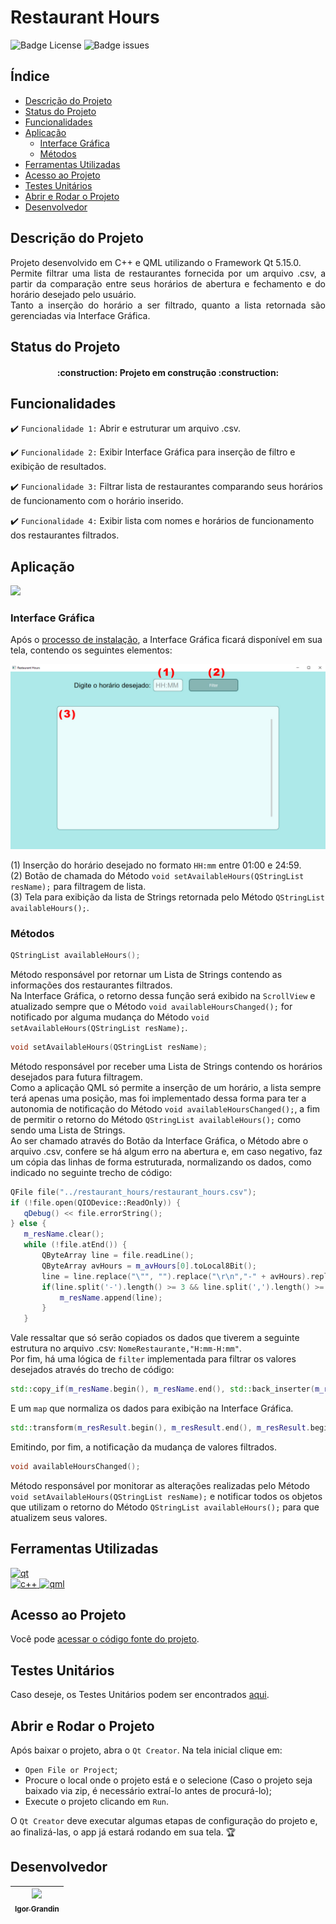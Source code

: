 # Restaurant Hours

![Badge License](https://img.shields.io/github/license/IgorGrandin/restaurant_hours)
![Badge issues](https://img.shields.io/github/issues/IgorGrandin/restaurant_hours)

## Índice 

  - [Descrição do Projeto](#descrição-do-projeto)
  - [Status do Projeto](#status-do-projeto)
  - [Funcionalidades](#funcionalidades)
  - [Aplicação](#aplicação)
    - [Interface Gráfica](#interface-gráfica)
    - [Métodos](#métodos)
  - [Ferramentas Utilizadas](#ferramentas-utilizadas)
  - [Acesso ao Projeto](#acesso-ao-projeto)
  - [Testes Unitários](#testes-unitários)
  - [Abrir e Rodar o Projeto](#abrir-e-rodar-o-projeto)
  - [Desenvolvedor](#desenvolvedor)

## Descrição do Projeto
<p align="justify">
 Projeto desenvolvido em C++ e QML utilizando o Framework Qt 5.15.0.<br>
 Permite filtrar uma lista de restaurantes fornecida por um arquivo .csv, a partir da comparação entre seus horários de abertura e fechamento e do horário desejado pelo usuário.<br>
 Tanto a inserção do horário a ser filtrado, quanto a lista retornada são gerenciadas via Interface Gráfica.
</p>

## Status do Projeto
<h4 align="center"> 
    :construction:  Projeto em construção  :construction:
</h4>

## Funcionalidades
:heavy_check_mark: `Funcionalidade 1:` Abrir e estruturar um arquivo .csv.

:heavy_check_mark: `Funcionalidade 2:` Exibir Interface Gráfica para inserção de filtro e exibição de resultados.

:heavy_check_mark: `Funcionalidade 3:` Filtrar lista de restaurantes comparando seus horários de funcionamento com o horário inserido.

:heavy_check_mark: `Funcionalidade 4:` Exibir lista com nomes e horários de funcionamento dos restaurantes filtrados.

## Aplicação
![](https://github.com/IgorGrandin/restaurant_hours/blob/master/imgs/restaurant_hours.gif)

### Interface Gráfica
Após o [processo de instalação](#abrir-e-rodar-o-projeto), a Interface Gráfica ficará disponível em sua tela, contendo os seguintes elementos:

![](https://github.com/IgorGrandin/restaurant_hours/blob/master/imgs/Tela_Inicial.jpg)<br>

(1) Inserção do horário desejado no formato `HH:mm` entre 01:00 e 24:59.<br>
(2) Botão de chamada do Método `void setAvailableHours(QStringList resName);` para filtragem de lista.<br>
(3) Tela para exibição da lista de Strings retornada pelo Método `QStringList availableHours();`.<br>

### Métodos
 
 ```c++
 QStringList availableHours();
 ```

Método responsável por retornar um Lista de Strings contendo as informações dos restaurantes filtrados.<br>
 Na Interface Gráfica, o retorno dessa função será exibido na `ScrollView` e atualizado sempre que o Método `void availableHoursChanged();` for notificado por alguma mudança do Método `void setAvailableHours(QStringList resName);`.

 ```c++
 void setAvailableHours(QStringList resName);
 ```

Método responsável por receber uma Lista de Strings contendo os horários desejados para futura filtragem.<br>
Como a aplicação QML só permite a inserção de um horário, a lista sempre terá apenas uma posição, mas foi implementado dessa forma para ter a autonomia de notificação do Método `void availableHoursChanged();`, a fim de permitir o retorno do Método `QStringList availableHours();` como sendo uma Lista de Strings.<br>
Ao ser chamado através do Botão da Interface Gráfica, o Método abre o arquivo .csv, confere se há algum erro na abertura e, em caso negativo, faz um cópia das linhas de forma estruturada, normalizando os dados, como indicado no seguinte trecho de código: 

 ```c++
QFile file("../restaurant_hours/restaurant_hours.csv");
if (!file.open(QIODevice::ReadOnly)) {
    qDebug() << file.errorString();
} else {
    m_resName.clear();
    while (!file.atEnd()) {
        QByteArray line = file.readLine();
        QByteArray avHours = m_avHours[0].toLocal8Bit();
        line = line.replace("\"", "").replace("\r\n","-" + avHours).replace("\n","-" + avHours);
        if(line.split('-').length() >= 3 && line.split(',').length() >= 2 ){
            m_resName.append(line);
        }
    }
 ```
 
 Vale ressaltar que só serão copiados os dados que tiverem a seguinte estrutura no arquivo .csv: `NomeRestaurante,"H:mm-H:mm"`.<br>
 Por fim, há uma lógica de `filter` implementada para filtrar os valores desejados através do trecho de código:
 
 ```c++
 std::copy_if(m_resName.begin(), m_resName.end(), std::back_inserter(m_resResult), pred);
 ```
 
 E um `map` que normaliza os dados para exibição na Interface Gráfica.
 
 ```c++
 std::transform(m_resResult.begin(), m_resResult.end(), m_resResult.begin(), unary_op);
 ```

 Emitindo, por fim, a notificação da mudança de valores filtrados.

 ```c++
 void availableHoursChanged();
 ```

Método responsável por monitorar as alterações realizadas pelo Método `void setAvailableHours(QStringList resName);` e notificar todos os objetos que utilizam o retorno do Método `QStringList availableHours();` para que atualizem seus valores.



## Ferramentas Utilizadas
<a href="https://www.qt.io/" target="_blank"> <img src="https://upload.wikimedia.org/wikipedia/commons/thumb/0/0b/Qt_logo_2016.svg/1280px-Qt_logo_2016.svg.png" alt="qt" width="40" height="35"/> </a> <br>
<a href="https://cplusplus.com/" target="_blank"> <img src="https://upload.wikimedia.org/wikipedia/commons/thumb/1/18/ISO_C%2B%2B_Logo.svg/1822px-ISO_C%2B%2B_Logo.svg.png" alt="c++" width="40" height="40"/> </a> <a href="https://doc.qt.io/qt-6/qtqml-index.html" target="_blank"> <img src="https://s3-eu-west-1.amazonaws.com/qt-showroom/uploads/2014/08/qml_creator_icon512-300x300.png" alt="qml" width="40" height="40"/> </a> 

## Acesso ao Projeto
Você pode [acessar o código fonte do projeto](https://github.com/igorgrandin/restaurant_hours).

## Testes Unitários
Caso deseje, os Testes Unitários podem ser encontrados [aqui](https://github.com/igorgrandin/test_restaurant).

## Abrir e Rodar o Projeto
Após baixar o projeto, abra o `Qt Creator`. Na tela inicial clique em:

- `Open File or Project`;
- Procure o local onde o projeto está e o selecione (Caso o projeto seja baixado via zip, é necessário extraí-lo antes de procurá-lo);
- Execute o projeto clicando em `Run`.

O `Qt Creator` deve executar algumas etapas de configuração do projeto e, ao finalizá-las, o app já estará rodando em sua tela. 🏆 

## Desenvolvedor
| [<img src="https://avatars.githubusercontent.com/u/71189062?v=4" width=115><br><sub>Igor Grandin</sub>](https://github.com/igorgrandin) |
| :---: 